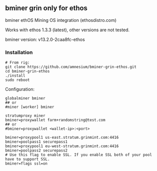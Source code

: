 ## bminer grin only for ethos
bminer ethOS Mining OS integration (ethosdistro.com)

Works with ethos 1.3.3 (latest), other versions are not tested.

bminer version: v13.2.0-2caa8fc-ethos

### Installation
```
# From rig:
git clone https://github.com/amnesium/bminer-grin-ethos.git
cd bminer-grin-ethos
./install
sudo reboot
```

Configuration:
```
globalminer bminer
## or 
#miner [worker] bminer

stratumproxy miner
bminer=proxywallet farm+randomstring@test.com
## or
#bminer=proxywallet <wallet-ip>:<port>

bminer=proxypool1 us-east.stratum.grinmint.com:4416
bminer=poolpass1 securepass1
bminer=proxypool1 eu-west-stratum.grinmint.com:4416
bminer=poolpass2 securepass2
# Use this flag to enable SSL. If you enable SSL both of your pool have to support SSL.
bminer=flags ssl=on

```

